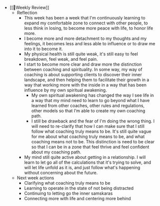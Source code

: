 - [[📝Weekly Review]]
    - Reflection
        - This week has been a week that I'm continuously learning to expand my comfortable zone to connect with other people, to less think in losing, to become more peace with life, to honor life more.
        - I become more and more detachment to my thoughts and my feelings, it becomes less and less able to influence or to draw me into it to become it.
        - My physical health is still quite weak, it's still easy to feel breakdown, feel weak, and feel pain.
        - I start to become more clear and draw more the distinction between coaching and spirituality. In some way, my way of coaching is about supporting clients to discover their inner landscape, and then helping them to facilitate their growth in a way that working more with the inside in a way that has been influence by my own spiritual awakening.
            - My own spiritual awakening has changed the way I see life in a way that my mind need to learn to go beyond what I have learned from other coaches, other rules and regulations, other models so that I'm able to create my own coaching path. 
            - I still be drawback and the fear of I'm doing the wrong thing. I will need to re-clarify that how I can make sure that I still follow what coaching truly means to be. It's still quite vague for me about what coaching truly means to be, and what coaching means not to be. This distinction is need to be clear so that I can be in a zone that feel thrive and feel confident about my coaching path.
        - My mind still quite active about getting in a relationship. I will learn to let go all of the calculations that it's trying to solve, and will let life unfold as it is, and just follow what's happening without concerning about the future.
    - Next week actions
        - Clarifying what coaching truly means to be
        - Learning to operate in the state of not being distracted
        - Continuing to letting go the inner samskaras
        - Connecting more with life and centering more behind
